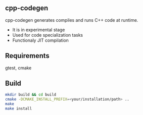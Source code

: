 cpp-codegen
-----------
cpp-codegen generates compiles and runs C++ code at runtime.

  * It is in experimental stage 
  * Used for code specialization tasks
  * Functionaly JIT compilation
  
## Requirements
gtest, cmake
## Build
```bash
mkdir build && cd build
cmake -DCMAKE_INSTALL_PREFIX=<your/installation/path> .. 
make
make install
```
